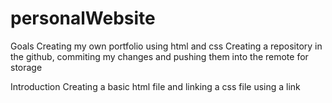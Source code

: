 # personalWebsite
 

Goals
Creating my own portfolio using html and css
Creating a repository in the github, commiting my changes and pushing them into the remote for storage

Introduction
Creating a basic html file and linking a css file using a link

